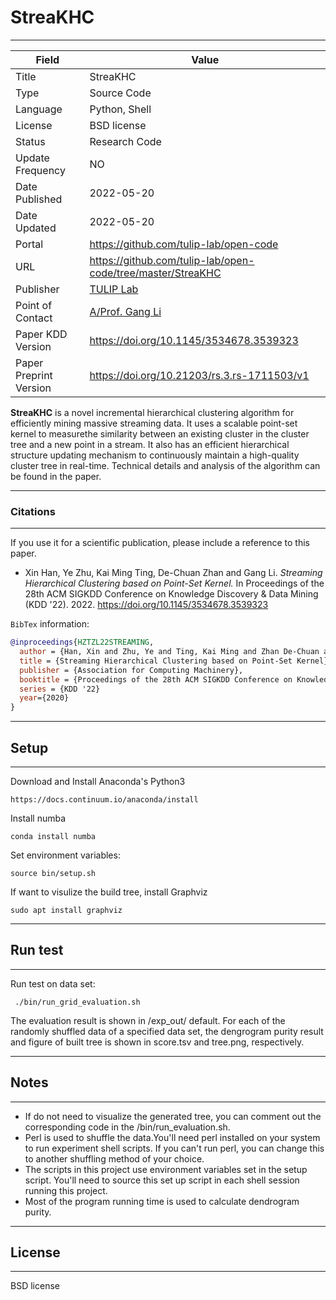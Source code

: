 # StreaKHC

---

| Field | Value |
| --- | --- |
| Title | StreaKHC  |
| Type | Source Code |
| Language | Python, Shell |
| License | BSD license  |
| Status | Research Code |
| Update Frequency | NO |
| Date Published | 2022-05-20  |
| Date Updated |  2022-05-20 |
| Portal | https://github.com/tulip-lab/open-code |
| URL | https://github.com/tulip-lab/open-code/tree/master/StreaKHC|
| Publisher |[TULIP Lab](http://www.tulip.org.au/) |
| Point of Contact |[A/Prof. Gang Li](https://github.com/tuliplab) |
| Paper KDD Version| https://doi.org/10.1145/3534678.3539323
| Paper Preprint Version | https://doi.org/10.21203/rs.3.rs-1711503/v1

**StreaKHC**  is a novel incremental hierarchical clustering algorithm for efficiently mining massive streaming data. It uses a scalable point-set kernel to measurethe similarity between an existing cluster in the cluster tree and a new point in a stream. It also has an efficient hierarchical structure updating mechanism to continuously maintain a high-quality cluster tree in real-time. Technical details and analysis of the algorithm can be found in the paper.

---
### Citations
---

If you use it for a scientific publication, please include a reference to this paper.

* Xin Han, Ye Zhu, Kai Ming Ting, De-Chuan Zhan and Gang Li. *Streaming Hierarchical Clustering based on Point-Set Kernel.* In Proceedings of the 28th ACM SIGKDD Conference on Knowledge Discovery & Data Mining (KDD '22). 2022. https://doi.org/10.1145/3534678.3539323
  
`BibTex` information:

```bibtex
@inproceedings{HZTZL22STREAMING,
  author = {Han, Xin and Zhu, Ye and Ting, Kai Ming and Zhan De-Chuan and Li, Gang},
  title = {Streaming Hierarchical Clustering based on Point-Set Kernel},
  publisher = {Association for Computing Machinery},
  booktitle = {Proceedings of the 28th ACM SIGKDD Conference on Knowledge Discovery & Data Mining},
  series = {KDD '22}
  year={2020}
}
```

---
## Setup ##
---

Download and Install Anaconda's Python3

```
https://docs.continuum.io/anaconda/install
```

Install numba

```
conda install numba
```

Set environment variables:

```
source bin/setup.sh
```

If want to visulize the build tree, install Graphviz

```
sudo apt install graphviz
```

---
## Run test ##
---

Run test on data set:
```
 ./bin/run_grid_evaluation.sh
```

The evaluation result is shown in /exp_out/ default. For each of the randomly shuffled data of a specified data set, the dengrogram purity result and figure of built tree is shown in score.tsv and tree.png, respectively.

---
## Notes ##
---
  - If do not need to visualize the generated tree, you can comment out the corresponding code in the /bin/run_evaluation.sh.
  - Perl is used to shuffle the data.You'll need perl installed on your system to run experiment shell scripts.  If you can't run perl, you can change this to another shuffling method of your choice.
  - The scripts in this project use environment variables set in the setup script. You'll need to source this set up script in each shell session running this project.
  - Most of the program running time is used to calculate dendrogram purity.


---
## License ##
---
BSD license
